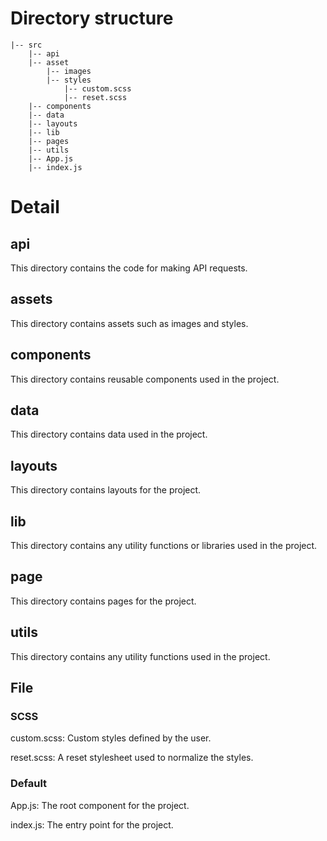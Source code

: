 # Directory structure

```
|-- src
    |-- api
    |-- asset
        |-- images
        |-- styles
            |-- custom.scss
            |-- reset.scss
    |-- components
    |-- data
    |-- layouts
    |-- lib
    |-- pages
    |-- utils
    |-- App.js
    |-- index.js
```

# Detail

## api
This directory contains the code for making API requests.
## assets
This directory contains assets such as images and styles.
## components
This directory contains reusable components used in the project.
## data
This directory contains data used in the project.
## layouts 
This directory contains layouts for the project.
## lib
This directory contains any utility functions or libraries used in the project.
## page 
This directory contains pages for the project.
## utils
This directory contains any utility functions used in the project.

## File
### SCSS
custom.scss: Custom styles defined by the user. 

reset.scss: A reset stylesheet used to normalize the styles.

### Default
App.js: The root component for the project.

index.js: The entry point for the project.
